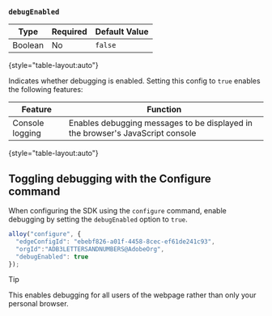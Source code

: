 ### `debugEnabled`

| Type | Required | Default Value |
| -------- | ------------ | ----------------- |
| Boolean  | No           | `false`           |

{style="table-layout:auto"}

Indicates whether debugging is enabled. Setting this config to `true` enables the following features:

| **Feature**            | **Function** |
| ---------------------- | ------------------ |
| Console logging        | Enables debugging messages to be displayed in the browser's JavaScript console  |

{style="table-layout:auto"}

## Toggling debugging with the Configure command

When configuring the SDK using the `configure` command, enable debugging by setting the `debugEnabled` option to `true`.

```javascript
alloy("configure", {
  "edgeConfigId": "ebebf826-a01f-4458-8cec-ef61de241c93",
  "orgId":"ADB3LETTERSANDNUMBERS@AdobeOrg",
  "debugEnabled": true
});
```

>[!TIP]
>
>This enables debugging for all users of the webpage rather than only your personal browser.